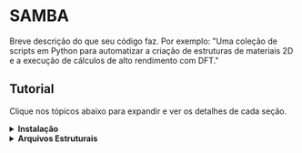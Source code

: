 # SAMBA

Breve descrição do que seu código faz. Por exemplo: "Uma coleção de scripts em Python para automatizar a criação de estruturas de materiais 2D e a execução de cálculos de alto rendimento com DFT."










## Tutorial

Clique nos tópicos abaixo para expandir e ver os detalhes de cada seção.

<details>
<summary><strong>Instalação</strong></summary>

### Pré-requisitos
Certifique-se de que você possui os seguintes softwares instalados:
- Python 3.8+
- Um ambiente virtual (recomendado, ex: `venv` ou `conda`)
- Git

### Passos para Instalação

1.  **Clone o repositório:**
    ```bash
    git clone [https://github.com/seu-usuario/seu-repositorio.git](https://github.com/seu-usuario/seu-repositorio.git)
    cd seu-repositorio
    ```

2.  **Crie e ative um ambiente virtual (opcional, mas recomendado):**
    ```bash
    python -m venv venv
    source venv/bin/activate  # No Windows: venv\Scripts\activate
    ```

3.  **Instale as dependências:**
    O projeto depende de bibliotecas como NumPy, SciPy e Matplotlib. Instale todas com o seguinte comando:
    ```bash
    pip install -r requirements.txt
    ```

4.  **Verifique a instalação:**
    Execute o script de teste para garantir que tudo está funcionando corretamente.
    ```bash
    python run_tests.py
    ```
</details>

<details>
<summary><strong>Arquivos Estruturais</strong></summary>

### Formatos Suportados
O código utiliza arquivos no formato `POSCAR` (usado pelo VASP) ou `.xyz` para ler as coordenadas atômicas iniciais. A estrutura do arquivo deve seguir o padrão convencional.

**Exemplo de estrutura de diretório:**
